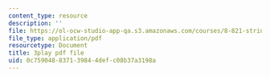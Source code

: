 ```yaml
---
content_type: resource
description: ''
file: https://ol-ocw-studio-app-qa.s3.amazonaws.com/courses/8-821-string-theory-and-holographic-duality-fall-2014/0c759048837139844defc08b37a3198a_1pkoBetgo7s.pdf
file_type: application/pdf
resourcetype: Document
title: 3play pdf file
uid: 0c759048-8371-3984-4def-c08b37a3198a
---
```

